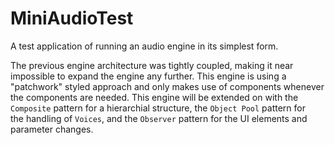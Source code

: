 # MiniAudioTest
A test application of running an audio engine in its simplest form. 

The previous engine architecture was tightly coupled, making it near impossible to expand the engine any further.
This engine is using a "patchwork" styled approach and only makes use of components whenever the components are needed. 
This engine will be extended on with the `Composite` pattern for a hierarchial structure, the `Object Pool` pattern for <br>
the handling of `Voices`, and the `Observer` pattern for the UI elements and parameter changes.
